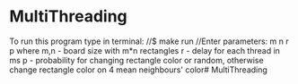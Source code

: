 # MultiThreading
To run this program type in terminal:
//$ make run
//Enter parameters: m n r p
where
m,n - board size with m*n rectangles
r - delay for each thread in ms
p - probability for changing rectangle color or random, otherwise change rectangle color on 4 mean neighbours' color# MultiThreading
